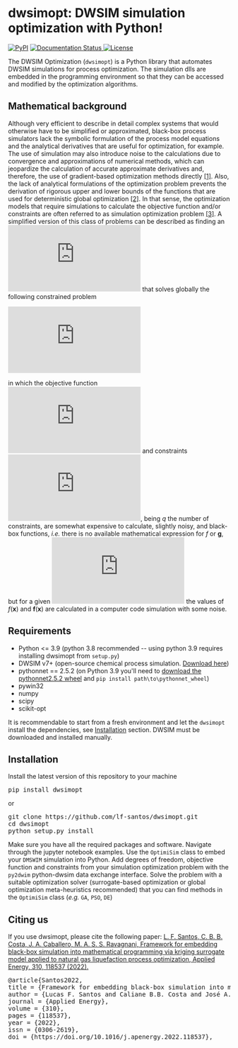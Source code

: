 # dwsimopt: DWSIM simulation optimization with Python!

[![PyPI](https://img.shields.io/pypi/v/dwsimopt)](https://pypi.org/project/dwsimopt/)
<a href='https://pydwsimopt.readthedocs.io/en/latest/?badge=latest' target="blank">
    <img src='https://readthedocs.org/projects/pydwsimopt/badge/?version=latest' alt='Documentation Status' />
</a>
[![License](https://img.shields.io/pypi/l/dwsimopt.svg)](https://github.com/lf-santos/dwsimopt/LICENSE)

The DWSIM Optimization (`dwsimopt`) is a Python library that automates DWSIM simulations for process optimization.
The simulation dlls are embedded in the programming environment so that they can be accessed and modified by the optimization algorithms.

## Mathematical background

Although very efficient to describe in detail complex systems that would otherwise have to be simplified or approximated, black-box process simulators lack the symbolic formulation of the process model equations and the analytical derivatives that are useful for optimization, for example. The use of simulation may also introduce noise to the calculations due to convergence and approximations of numerical methods, which can jeopardize the calculation of accurate approximate derivatives and, therefore, the use of gradient-based optimization methods directly <a href="https://doi.org/10.1002/aic.11579">[1]</a>. Also, the lack of analytical formulations of the optimization problem prevents the derivation of rigorous upper and lower bounds of the functions that are used for deterministic global optimization <a href="https://doi.org/10.1007/s11590-016-1028-2">[2]</a>. In that sense, the optimization models that require simulations to calculate the objective function and/or constraints are often referred to as simulation optimization problem <a href="https://doi.org/10.1007/s10479-015-2019-x">[3]</a>. A simplified version of this class of problems can be described as finding an ![equation](https://latex.codecogs.com/svg.latex?%5Cinline%20%7B%5Ccolor%7BMagenta%7D%20%5Ctextbf%7Bx%7D%5E*%5Cin%20%5Cmathbb%7BR%7D%5En%7D) that solves globally the following constrained problem

![equation](https://latex.codecogs.com/svg.latex?%7B%5Ccolor%7BMagenta%7D%20%5Cbegin%7Balign*%7D%20%5Cmin_%7B%5Ctextbf%7Bx%7D%5Cin%20%5Cmathcal%7BD%7D%7D%26%20%5C%20%5C%20f%28%5Ctextbf%7Bx%7D%29%5C%5C%20s.t.%26%20%5C%20%5C%20%5Ctextbf%7Bg%7D%28%5Ctextbf%7Bx%7D%29%5Cle%200%2C%20%5Cend%7Balign%7D%7D)

in which the objective function ![equation](https://latex.codecogs.com/svg.latex?%5Cinline%20%7B%5Ccolor%7BMagenta%7D%20f%3A%5Cmathbb%7BR%7D%5En%5Cmapsto%20%5Cmathbb%7BR%7D%7D) and constraints ![equation](https://latex.codecogs.com/svg.latex?%5Cinline%20%7B%5Ccolor%7BMagenta%7D%20%5Ctextbf%7Bg%7D%3A%5Cmathbb%7BR%7D%5En%5Cmapsto%20%5Cmathbb%7BR%7D%5Eq%7D), being *q* the number of constraints, are somewhat expensive to calculate, slightly noisy, and black-box functions, *i.e.* there is no available mathematical expression for *f* or **g**, but for a given ![equation](https://latex.codecogs.com/svg.latex?%5Cinline%20%7B%5Ccolor%7BMagenta%7D%20%5Ctextbf%7Bx%7D%5Cin%5Cmathcal%7BD%7D%5Csubseteq%5Cmathbb%7BR%7D%5En%7D) the values of *f*(**x**) and **f**(**x**) are calculated in a computer code simulation with some noise.

## Requirements
- Python <= 3.9 (python 3.8 recommended -- using python 3.9 requires installing dwsimopt from ``setup.py``)
- DWSIM v7+ (open-source chemical process simulation. <a href="https://dwsim.org/index.php/download/">Download here</a>)
- pythonnet == 2.5.2 (on Python 3.9 you'll need to <a href="https://www.lfd.uci.edu/~gohlke/pythonlibs/#pythonnet">download the pythonnet2.5.2 wheel</a> and ``pip install path\to\pythonnet_wheel``)
- pywin32
- numpy
- scipy
- scikit-opt

It is recommendable to start from a fresh environment and let the `dwsimopt` install the dependencies, see <a href=#installation>Installation</a> section. DWSIM must be downloaded and installed manually.

## Installation

Install the latest version of this repository to your machine

<pre>pip install dwsimopt</pre>
or
<pre>git clone https://github.com/lf-santos/dwsimopt.git
cd dwsimopt
python setup.py install
</pre>

Make sure you have all the required packages and software. Navigate through the jupyter notebook examples. Use the `OptimiSim` class to embed your `DMSWIM` simulation into Python. Add degrees of freedom, objective function and constraints from your simulation optimization problem with the `py2dwim` python-dwsim data exchange interface. Solve the problem with a suitable optimization solver (surrogate-based optimization or global optimization meta-heuristics recommended) that you can find methods in the `OptimiSim` class (*e.g.* `GA`, `PSO`, `DE`)


## Citing us

If you use dwsimopt, please cite the following paper: <a href="https://doi.org/10.1016/j.apenergy.2022.118537" title="simulation optimization paper">L. F. Santos, C. B. B. Costa, J. A. Caballero, M. A. S. S. Ravagnani, Framework for embedding black-box simulation into mathematical programming via kriging surrogate model applied to natural gas liquefaction process optimization, Applied Energy, 310, 118537 (2022).</a>

<pre>
@article{Santos2022,
title = {Framework for embedding black-box simulation into mathematical programming via kriging surrogate model applied to natural gas liquefaction process optimization},
author = {Lucas F. Santos and Caliane B.B. Costa and José A. Caballero and Mauro A.S.S. Ravagnani},
journal = {Applied Energy},
volume = {310},
pages = {118537},
year = {2022},
issn = {0306-2619},
doi = {https://doi.org/10.1016/j.apenergy.2022.118537},
</pre>
